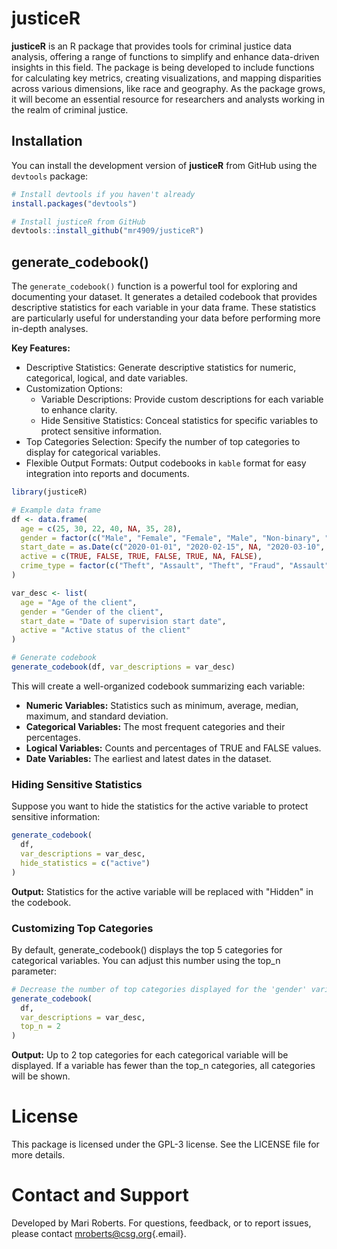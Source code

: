 # justiceR

**justiceR** is an R package that provides tools for criminal justice data analysis, offering a range of functions to simplify and enhance data-driven insights in this field. The package is being developed to include functions for calculating key metrics, creating visualizations, and mapping disparities across various dimensions, like race and geography. As the package grows, it will become an essential resource for researchers and analysts working in the realm of criminal justice.

## Installation

You can install the development version of **justiceR** from GitHub using the `devtools` package:

``` r
# Install devtools if you haven't already
install.packages("devtools")

# Install justiceR from GitHub
devtools::install_github("mr4909/justiceR")
```

## generate_codebook()

The `generate_codebook()` function is a powerful tool for exploring and documenting your dataset. It generates a detailed codebook that provides descriptive statistics for each variable in your data frame. These statistics are particularly useful for understanding your data before performing more in-depth analyses.

**Key Features:**

-   Descriptive Statistics: Generate descriptive statistics for numeric, categorical, logical, and date variables.
-   Customization Options:
    -   Variable Descriptions: Provide custom descriptions for each variable to enhance clarity.
    -   Hide Sensitive Statistics: Conceal statistics for specific variables to protect sensitive information.
-   Top Categories Selection: Specify the number of top categories to display for categorical variables.
-   Flexible Output Formats: Output codebooks in `kable` format for easy integration into reports and documents.

``` r
library(justiceR)

# Example data frame
df <- data.frame(
  age = c(25, 30, 22, 40, NA, 35, 28),
  gender = factor(c("Male", "Female", "Female", "Male", "Non-binary", "Female", "Male")),
  start_date = as.Date(c("2020-01-01", "2020-02-15", NA, "2020-03-10", "2020-04-20", "2020-05-25", "2020-06-30")),
  active = c(TRUE, FALSE, TRUE, FALSE, TRUE, NA, FALSE),
  crime_type = factor(c("Theft", "Assault", "Theft", "Fraud", "Assault", "Theft", "Robbery"))
)

var_desc <- list(
  age = "Age of the client",
  gender = "Gender of the client",
  start_date = "Date of supervision start date",
  active = "Active status of the client"
)

# Generate codebook
generate_codebook(df, var_descriptions = var_desc)
```
This will create a well-organized codebook summarizing each variable:

- **Numeric Variables:** Statistics such as minimum, average, median, maximum, and standard deviation.
- **Categorical Variables:** The most frequent categories and their percentages.
- **Logical Variables:** Counts and percentages of TRUE and FALSE values.
- **Date Variables:** The earliest and latest dates in the dataset.

### Hiding Sensitive Statistics

Suppose you want to hide the statistics for the active variable to protect sensitive information:

``` r
generate_codebook(
  df, 
  var_descriptions = var_desc, 
  hide_statistics = c("active")
)
```

**Output:** Statistics for the active variable will be replaced with "Hidden" in the codebook.

### Customizing Top Categories

By default, generate_codebook() displays the top 5 categories for categorical variables. You can adjust this number using the top_n parameter:

``` r
# Decrease the number of top categories displayed for the 'gender' variable
generate_codebook(
  df, 
  var_descriptions = var_desc, 
  top_n = 2
)
```

**Output:** Up to 2 top categories for each categorical variable will be displayed. If a variable has fewer than the top_n categories, all categories will be shown.

# License

This package is licensed under the GPL-3 license. See the LICENSE file for more details.

# Contact and Support

Developed by Mari Roberts. For questions, feedback, or to report issues, please contact [mroberts\@csg.org](mailto:mroberts@csg.org){.email}.

